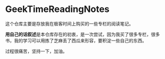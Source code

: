 # GeekTimeReadingNotes
这个仓库主要是存放我在极客时间上购买的一些专栏的阅读笔记。

**用自己的话叙述**是本仓库存在的初衷，是一次尝试，因为我买了很多专栏，很多书，我的学习可以用拣了芝麻丢了西瓜来形容，要积淀一些自己的东西。

过程很痛苦，坚持一下，加油。